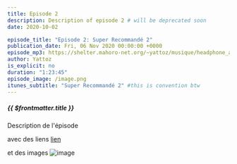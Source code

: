 ```yaml
---
title: Episode 2
description: Description of episode 2 # will be deprecated soon
date: 2020-10-02

episode_title: "Episode 2: Super Recommandé 2"
publication_date: Fri, 06 Nov 2020 00:00:00 +0000
episode_mp3: https://shelter.mahoro-net.org/~yattoz/musique/headphone_actor.mp3
author: Yattoz
is_explicit: no
duration: "1:23:45"
episode_image: /image.png
itunes_subtitle: "Super Recommandé 2" #this is convention btw
---
```




##### {{ $frontmatter.title }}

Description de l'épisode 

avec des liens [lien](https://google.com)

et des images ![image]({{episode_image}})